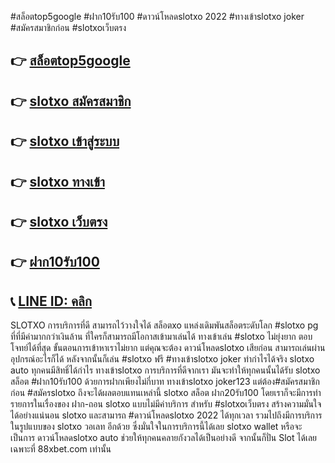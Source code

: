 #สล็อตtop5google #ฝาก10รับ100 #ดาวน์โหลดslotxo 2022 #ทางเข้าslotxo joker #สมัครสมาชิกก่อน #slotxoเว็บตรง




## 👉 [สล็อตtop5google](member.88xbet.com/?ref=MDkyOTQ3OTk1NQ)
## 👉 [slotxo สมัครสมาชิก](member.88xbet.com/?ref=MDkyOTQ3OTk1NQ)
## 👉 [slotxo เข้าสู่ระบบ](member.88xbet.com/?ref=MDkyOTQ3OTk1NQ)
## 👉 [slotxo ทางเข้า](member.88xbet.com/?ref=MDkyOTQ3OTk1NQ)
## 👉 [slotxo เว็บตรง](member.88xbet.com/?ref=MDkyOTQ3OTk1NQ)
## 👉 [ฝาก10รับ100](member.88xbet.com/?ref=MDkyOTQ3OTk1NQ)
## 📞 [LINE ID: คลิก](member.88xbet.com/?ref=MDkyOTQ3OTk1NQ)


SLOTXO
การบริการที่ดี สามารถไว้วางใจได้
สล็อตxo แหล่งเดิมพันสล็อตระดับโลก #slotxo pg ที่ที่มีค่ามากกว่าเงินล้าน ที่ใครก็สามารถมีโอกาสเข้ามาเล่นได้ ทางเข้าเล่น #slotxo ไม่ยุ่งยาก ตอบโจทย์ได้ที่สุด ขั้นตอนการเข้าหาเราไม่ยาก แต่คุณจะต้อง ดาวน์โหลดslotxo เสียก่อน สามารถเล่นผ่านอุปกรณ์อะไรก็ได้ หลังจากนั้นก็เล่น #slotxo ฟรี #ทางเข้าslotxo joker ทำกำไรได้จริง slotxo auto ทุกคนมีสิทธิ์ได้กำไร ทางเข้าslotxo การบริการที่ดีจากเรา มันจะทำให้ทุกคนนั้นได้รับ slotxo สล็อต #ฝาก10รับ100 ด้วยการฝากเพียงไม่กี่บาท ทางเข้าslotxo joker123 แต่ต้อง#สมัครสมาชิกก่อน #สมัครslotxo ถึงจะได้ผลตอบแทนเหล่านี้ slotxo สล็อต ฝาก20รับ100 โดยเราก็จะมีการทำรายการในเรื่องของ ฝาก-ถอน slotxo แบบไม่มีค่าบริการ สำหรับ #slotxoเว็บตรง สร้างความมั่นใจได้อย่างแน่นอน slotxo และสามารถ #ดาวน์โหลดslotxo 2022 ได้ทุกเวลา รวมไปถึงมีการบริการในรูปแบบของ slotxo วอเลท อีกด้วย ซึ่งมั่นใจในการบริการนี้ได้เลย slotxo wallet หรือจะเป็นการ ดาวน์โหลดslotxo auto ช่วยให้ทุกคนคลายกังวลได้เป็นอย่างดี จากนั้นก็ปั่น Slot ได้เลย เฉพาะที่ 88xbet.com เท่านั้น
